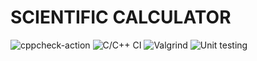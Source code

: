 # SCIENTIFIC CALCULATOR
![cppcheck-action](https://github.com/99003173/Scientific-Calculator/workflows/cppcheck-action/badge.svg)
![C/C++ CI](https://github.com/99003173/Scientific-Calculator/workflows/C/C++%20CI/badge.svg)
![Valgrind](https://github.com/99003173/Scientific-Calculator/workflows/Valgrind/badge.svg)
![Unit testing](https://github.com/99003173/Scientific-Calculator/workflows/Unit%20testing/badge.svg)
